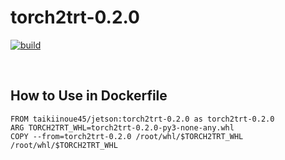 # torch2trt-0.2.0

[![build](https://github.com/taikiinoue45/docker-jetson/actions/workflows/build.yml/badge.svg?branch=torch2trt-0.2.0)](https://github.com/taikiinoue45/docker-jetson/actions/workflows/build.yml)

<br>

## How to Use in Dockerfile
```
FROM taikiinoue45/jetson:torch2trt-0.2.0 as torch2trt-0.2.0
ARG TORCH2TRT_WHL=torch2trt-0.2.0-py3-none-any.whl
COPY --from=torch2trt-0.2.0 /root/whl/$TORCH2TRT_WHL /root/whl/$TORCH2TRT_WHL
```
